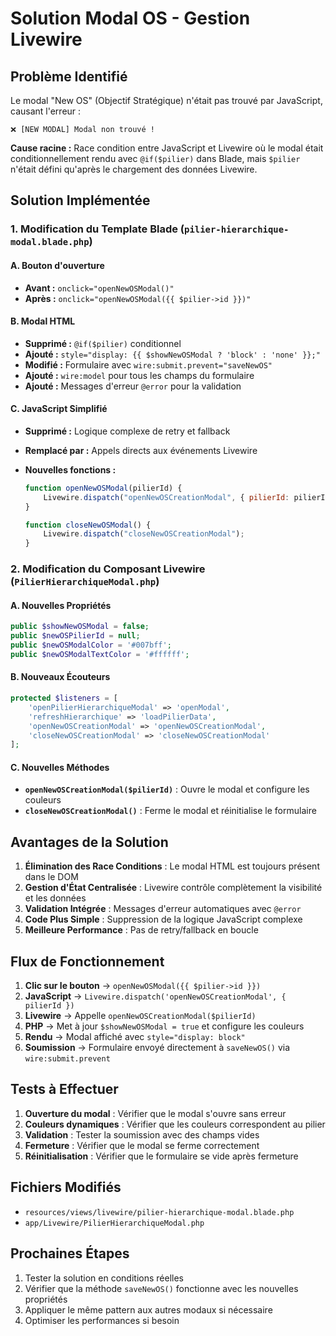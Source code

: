 # Solution Modal OS - Gestion Livewire

## Problème Identifié

Le modal "New OS" (Objectif Stratégique) n'était pas trouvé par JavaScript, causant l'erreur :

```
❌ [NEW MODAL] Modal non trouvé !
```

**Cause racine :** Race condition entre JavaScript et Livewire où le modal était conditionnellement rendu avec `@if($pilier)` dans Blade, mais `$pilier` n'était défini qu'après le chargement des données Livewire.

## Solution Implémentée

### 1. Modification du Template Blade (`pilier-hierarchique-modal.blade.php`)

#### A. Bouton d'ouverture

-   **Avant :** `onclick="openNewOSModal()"`
-   **Après :** `onclick="openNewOSModal({{ $pilier->id }})"`

#### B. Modal HTML

-   **Supprimé :** `@if($pilier)` conditionnel
-   **Ajouté :** `style="display: {{ $showNewOSModal ? 'block' : 'none' }};"`
-   **Modifié :** Formulaire avec `wire:submit.prevent="saveNewOS"`
-   **Ajouté :** `wire:model` pour tous les champs du formulaire
-   **Ajouté :** Messages d'erreur `@error` pour la validation

#### C. JavaScript Simplifié

-   **Supprimé :** Logique complexe de retry et fallback
-   **Remplacé par :** Appels directs aux événements Livewire
-   **Nouvelles fonctions :**

    ```javascript
    function openNewOSModal(pilierId) {
        Livewire.dispatch("openNewOSCreationModal", { pilierId: pilierId });
    }

    function closeNewOSModal() {
        Livewire.dispatch("closeNewOSCreationModal");
    }
    ```

### 2. Modification du Composant Livewire (`PilierHierarchiqueModal.php`)

#### A. Nouvelles Propriétés

```php
public $showNewOSModal = false;
public $newOSPilierId = null;
public $newOSModalColor = '#007bff';
public $newOSModalTextColor = '#ffffff';
```

#### B. Nouveaux Écouteurs

```php
protected $listeners = [
    'openPilierHierarchiqueModal' => 'openModal',
    'refreshHierarchique' => 'loadPilierData',
    'openNewOSCreationModal' => 'openNewOSCreationModal',
    'closeNewOSCreationModal' => 'closeNewOSCreationModal'
];
```

#### C. Nouvelles Méthodes

-   **`openNewOSCreationModal($pilierId)`** : Ouvre le modal et configure les couleurs
-   **`closeNewOSCreationModal()`** : Ferme le modal et réinitialise le formulaire

## Avantages de la Solution

1. **Élimination des Race Conditions** : Le modal HTML est toujours présent dans le DOM
2. **Gestion d'État Centralisée** : Livewire contrôle complètement la visibilité et les données
3. **Validation Intégrée** : Messages d'erreur automatiques avec `@error`
4. **Code Plus Simple** : Suppression de la logique JavaScript complexe
5. **Meilleure Performance** : Pas de retry/fallback en boucle

## Flux de Fonctionnement

1. **Clic sur le bouton** → `openNewOSModal({{ $pilier->id }})`
2. **JavaScript** → `Livewire.dispatch('openNewOSCreationModal', { pilierId })`
3. **Livewire** → Appelle `openNewOSCreationModal($pilierId)`
4. **PHP** → Met à jour `$showNewOSModal = true` et configure les couleurs
5. **Rendu** → Modal affiché avec `style="display: block"`
6. **Soumission** → Formulaire envoyé directement à `saveNewOS()` via `wire:submit.prevent`

## Tests à Effectuer

1. **Ouverture du modal** : Vérifier que le modal s'ouvre sans erreur
2. **Couleurs dynamiques** : Vérifier que les couleurs correspondent au pilier
3. **Validation** : Tester la soumission avec des champs vides
4. **Fermeture** : Vérifier que le modal se ferme correctement
5. **Réinitialisation** : Vérifier que le formulaire se vide après fermeture

## Fichiers Modifiés

-   `resources/views/livewire/pilier-hierarchique-modal.blade.php`
-   `app/Livewire/PilierHierarchiqueModal.php`

## Prochaines Étapes

1. Tester la solution en conditions réelles
2. Vérifier que la méthode `saveNewOS()` fonctionne avec les nouvelles propriétés
3. Appliquer le même pattern aux autres modaux si nécessaire
4. Optimiser les performances si besoin
